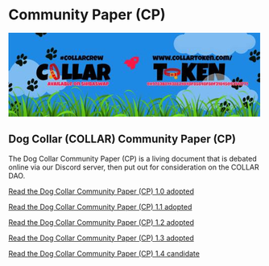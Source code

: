# Community Paper (CP)

![](../../.gitbook/assets/1080x360.jpg)

## Dog Collar (COLLAR) Community Paper (CP)

The Dog Collar Community Paper (CP) is a living document that is debated online via our Discord server, then put out for consideration on the COLLAR DAO.

[Read the Dog Collar Community Paper (CP) 1.0 adopted](community-paper-cp-1.0/)

[Read the Dog Collar Community Paper (CP) 1.1 adopted](community-paper-cp-1.1/)

[Read the Dog Collar Community Paper (CP) 1.2 adopted](community-paper-cp-1.2/)

[Read the Dog Collar Community Paper (CP) 1.3 adopted ](community-paper-cp-1.3.md)

[Read the Dog Collar Community Paper (CP) 1.4 candidate](community-paper-cp-1.4.md)



